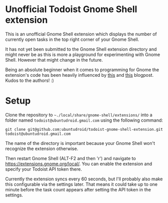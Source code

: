 # Unofficial Todoist Gnome Shell extension

This is an unofficial Gnome Shell extension which displays the number of currently open tasks in the top right corner of your Gnome Shell.

It has not yet been submitted to the Gnome Shell extension directory and might never be as this is more a playground for experimenting with Gnome Shell. However that might change in the future.

Being an absolute beginner when it comes to programming for Gnome the extension's code has been heavily influenced by [this](http://smasue.github.io/gnome-shell-tw) and [this](http://www.mibus.org/2013/02/15/making-gnome-shell-plugins-save-their-config/) blogpost. Kudos to the authors! :)

# Setup

Clone the repository to `~./local/share/gnome-shell/extensions/` into a folder named `todoist@ubuntudroid.gmail.com` using the following command:

    git clone git@github.com:ubuntudroid/todoist-gnome-shell-extension.git todoist@ubuntudroid.gmail.com
    
The name of the directory is important because your Gnome Shell won't recognize the extension otherwise.

Then restart Gnome Shell (ALT-F2 and then 'r') and navigate to https://extensions.gnome.org/local/. You can enable the extension and specify your Todoist API token there.

Currently the extension syncs every 60 seconds, but I'll probably also make this configurable via the settings later. That means it could take up to one minute before the task count appears after setting the API token in the settings.
